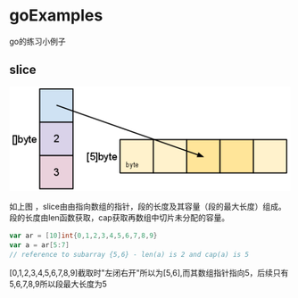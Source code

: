# goExamples
go的练习小例子



## slice

![切片](resources/slice.png)

如上图 ，slice由由指向数组的指针，段的长度及其容量（段的最大长度）组成。段的长度由len函数获取，cap获取再数组中切片未分配的容量。

```go
var ar = [10]int{0,1,2,3,4,5,6,7,8,9}
var a = ar[5:7] 
// reference to subarray {5,6} - len(a) is 2 and cap(a) is 5 
```
[0,1,2,3,4,5,6,7,8,9]截取时"左闭右开"所以为[5,6],而其数组指针指向5，后续只有5,6,7,8,9所以段最大长度为5


